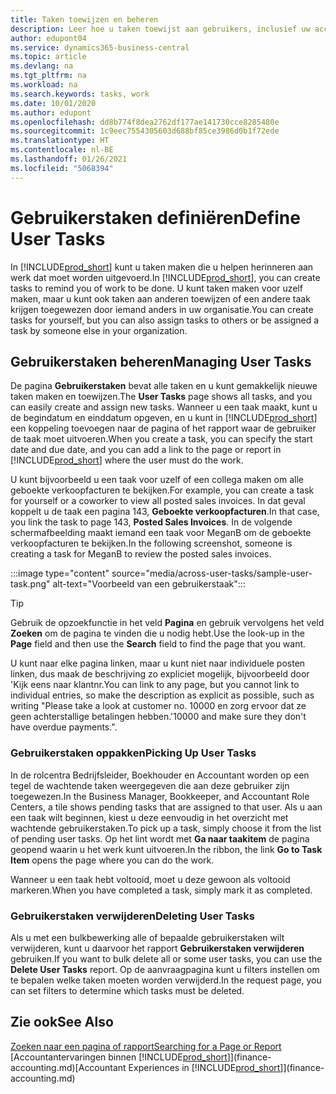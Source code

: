 ```yaml
---
title: Taken toewijzen en beheren
description: Leer hoe u taken toewijst aan gebruikers, inclusief uw accountant, in Business Central, en hoe u taken ophaalt en voltooit.
author: edupont04
ms.service: dynamics365-business-central
ms.topic: article
ms.devlang: na
ms.tgt_pltfrm: na
ms.workload: na
ms.search.keywords: tasks, work
ms.date: 10/01/2020
ms.author: edupont
ms.openlocfilehash: dd8b774f8dea2762df177ae141730cce8285480e
ms.sourcegitcommit: 1c9eec7554305603d688bf85ce3986d0b1f72ede
ms.translationtype: HT
ms.contentlocale: nl-BE
ms.lasthandoff: 01/26/2021
ms.locfileid: "5068394"
---
```

# <a name="define-user-tasks"></a><span data-ttu-id="61480-103">Gebruikerstaken definiëren</span><span class="sxs-lookup"><span data-stu-id="61480-103">Define User Tasks</span></span>

<span data-ttu-id="61480-104">In [!INCLUDE[prod_short](includes/prod_short.md)] kunt u taken maken die u helpen herinneren aan werk dat moet worden uitgevoerd.</span><span class="sxs-lookup"><span data-stu-id="61480-104">In [!INCLUDE[prod_short](includes/prod_short.md)], you can create tasks to remind you of work to be done.</span></span> <span data-ttu-id="61480-105">U kunt taken maken voor uzelf maken, maar u kunt ook taken aan anderen toewijzen of een andere taak krijgen toegewezen door iemand anders in uw organisatie.</span><span class="sxs-lookup"><span data-stu-id="61480-105">You can create tasks for yourself, but you can also assign tasks to others or be assigned a task by someone else in your organization.</span></span>  

## <a name="managing-user-tasks"></a><span data-ttu-id="61480-106">Gebruikerstaken beheren</span><span class="sxs-lookup"><span data-stu-id="61480-106">Managing User Tasks</span></span>

<span data-ttu-id="61480-107">De pagina **Gebruikerstaken** bevat alle taken en u kunt gemakkelijk nieuwe taken maken en toewijzen.</span><span class="sxs-lookup"><span data-stu-id="61480-107">The **User Tasks** page shows all tasks, and you can easily create and assign new tasks.</span></span> <span data-ttu-id="61480-108">Wanneer u een taak maakt, kunt u de begindatum en einddatum opgeven, en u kunt in [!INCLUDE[prod_short](includes/prod_short.md)] een koppeling toevoegen naar de pagina of het rapport waar de gebruiker de taak moet uitvoeren.</span><span class="sxs-lookup"><span data-stu-id="61480-108">When you create a task, you can specify the start date and due date, and you can add a link to the page or report in [!INCLUDE[prod_short](includes/prod_short.md)] where the user must do the work.</span></span>  

<span data-ttu-id="61480-109">U kunt bijvoorbeeld u een taak voor uzelf of een collega maken om alle geboekte verkoopfacturen te bekijken.</span><span class="sxs-lookup"><span data-stu-id="61480-109">For example, you can create a task for yourself or a coworker to view all posted sales invoices.</span></span> <span data-ttu-id="61480-110">In dat geval koppelt u de taak een pagina 143, **Geboekte verkoopfacturen**.</span><span class="sxs-lookup"><span data-stu-id="61480-110">In that case, you link the task to page 143, **Posted Sales Invoices**.</span></span> <span data-ttu-id="61480-111">In de volgende schermafbeelding maakt iemand een taak voor MeganB om de geboekte verkoopfacturen te bekijken.</span><span class="sxs-lookup"><span data-stu-id="61480-111">In the following screenshot, someone is creating a task for MeganB to review the posted sales invoices.</span></span>  

:::image type="content" source="media/across-user-tasks/sample-user-task.png" alt-text="Voorbeeld van een gebruikerstaak":::

> [!TIP]  
> <span data-ttu-id="61480-113">Gebruik de opzoekfunctie in het veld **Pagina** en gebruik vervolgens het veld **Zoeken** om de pagina te vinden die u nodig hebt.</span><span class="sxs-lookup"><span data-stu-id="61480-113">Use the look-up in the **Page** field and then use the **Search** field to find the page that you want.</span></span>  
>
> <span data-ttu-id="61480-114">U kunt naar elke pagina linken, maar u kunt niet naar individuele posten linken, dus maak de beschrijving zo expliciet mogelijk, bijvoorbeeld door 'Kijk eens naar klantnr.</span><span class="sxs-lookup"><span data-stu-id="61480-114">You can link to any page, but you cannot link to individual entries, so make the description as explicit as possible, such as writing "Please take a look at customer no.</span></span> <span data-ttu-id="61480-115">10000 en zorg ervoor dat ze geen achterstallige betalingen hebben.'</span><span class="sxs-lookup"><span data-stu-id="61480-115">10000 and make sure they don't have overdue payments.".</span></span>

### <a name="picking-up-user-tasks"></a><span data-ttu-id="61480-116">Gebruikerstaken oppakken</span><span class="sxs-lookup"><span data-stu-id="61480-116">Picking Up User Tasks</span></span>

<span data-ttu-id="61480-117">In de rolcentra Bedrijfsleider, Boekhouder en Accountant worden op een tegel de wachtende taken weergegeven die aan deze gebruiker zijn toegewezen.</span><span class="sxs-lookup"><span data-stu-id="61480-117">In the Business Manager, Bookkeeper, and Accountant Role Centers, a tile shows pending tasks that are assigned to that user.</span></span> <span data-ttu-id="61480-118">Als u aan een taak wilt beginnen, kiest u deze eenvoudig in het overzicht met wachtende gebruikerstaken.</span><span class="sxs-lookup"><span data-stu-id="61480-118">To pick up a task, simply choose it from the list of pending user tasks.</span></span> <span data-ttu-id="61480-119">Op het lint wordt met **Ga naar taakitem** de pagina geopend waarin u het werk kunt uitvoeren.</span><span class="sxs-lookup"><span data-stu-id="61480-119">In the ribbon, the link **Go to Task Item** opens the page where you can do the work.</span></span>  

<span data-ttu-id="61480-120">Wanneer u een taak hebt voltooid, moet u deze gewoon als voltooid markeren.</span><span class="sxs-lookup"><span data-stu-id="61480-120">When you have completed a task, simply mark it as completed.</span></span>  

### <a name="deleting-user-tasks"></a><span data-ttu-id="61480-121">Gebruikerstaken verwijderen</span><span class="sxs-lookup"><span data-stu-id="61480-121">Deleting User Tasks</span></span>

<span data-ttu-id="61480-122">Als u met een bulkbewerking alle of bepaalde gebruikerstaken wilt verwijderen, kunt u daarvoor het rapport **Gebruikerstaken verwijderen** gebruiken.</span><span class="sxs-lookup"><span data-stu-id="61480-122">If you want to bulk delete all or some user tasks, you can use the **Delete User Tasks** report.</span></span> <span data-ttu-id="61480-123">Op de aanvraagpagina kunt u filters instellen om te bepalen welke taken moeten worden verwijderd.</span><span class="sxs-lookup"><span data-stu-id="61480-123">In the request page, you can set filters to determine which tasks must be deleted.</span></span>  

## <a name="see-also"></a><span data-ttu-id="61480-124">Zie ook</span><span class="sxs-lookup"><span data-stu-id="61480-124">See Also</span></span>

[<span data-ttu-id="61480-125">Zoeken naar een pagina of rapport</span><span class="sxs-lookup"><span data-stu-id="61480-125">Searching for a Page or Report</span></span>](ui-search.md)  
<span data-ttu-id="61480-126">[Accountantervaringen binnen [!INCLUDE[prod_short](includes/prod_short.md)]](finance-accounting.md)</span><span class="sxs-lookup"><span data-stu-id="61480-126">[Accountant Experiences in [!INCLUDE[prod_short](includes/prod_short.md)]](finance-accounting.md)</span></span>  
